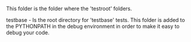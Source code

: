 This folder is the folder where the 'testroot' folders.

testbase - Is the root directory for 'testbase' tests.  This folder is added to the
           PYTHONPATH in the debug environment in order to make it easy to debug your code.

